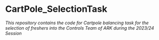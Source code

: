 # CartPole_SelectionTask
*This repository contains the code for Cartpole balancing task for the selection of freshers into the Controls Team of ARK during the 2023/24 Session*
